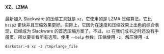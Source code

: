#### XZ、LZMA

最新加入 Slackware 的压缩工具就是 `xz`，它使用的是 LZMA 压缩算法。它比 `bzip2` 更快并且压缩效果更好。实际上，它因为在速度和压缩效果上出色的综合表现，已经成为 Slackware 的首选压缩方案了。不过，`xz` 在我们成书之时还没有手册页，所以要查看所有选项，使用 `--help` 参数。压缩使用 `-z`，解压使用 `-d`.

```
darkstar:~$ xz -z /tmp/large_file
```
